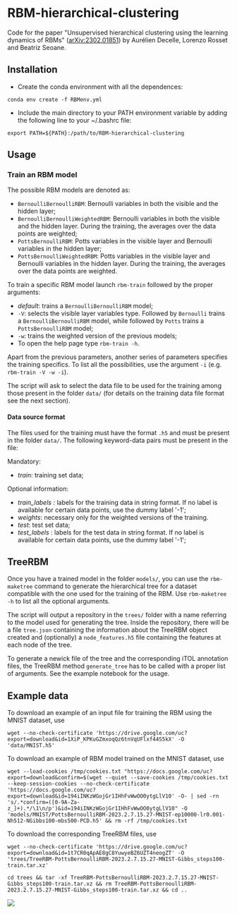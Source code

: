 # RBM-hierarchical-clustering
Code for the paper "Unsupervised hierarchical clustering using the learning dynamics of RBMs" ([arXiv:2302.01851](https://arxiv.org/abs/2302.01851)) by Aurélien Decelle, Lorenzo Rosset and Beatriz Seoane.

## Installation
- Create the conda environment with all the dependences: 
```
conda env create -f RBMenv.yml
```

- Include the main directory to your PATH environment variable by adding the following line to your ~/.bashrc file:
```
export PATH=${PATH}:/path/to/RBM-hierarchical-clustering
```

## Usage

### Train an RBM model
The possible RBM models are denoted as:
- `BernoulliBernoulliRBM`: Bernoulli variables in both the visible and the hidden layer;
- `BernoulliBernoulliWeightedRBM`: Bernoulli variables in both the visible and the hidden layer. During the training, the averages over the data points are weighted;
- `PottsBernoulliRBM`: Potts variables in the visible layer and Bernoulli variables in the hidden layer;
- `PottsBernoulliWeightedRBM`: Potts variables in the visible layer and Bernoulli variables in the hidden layer. During the training, the averages over the data points are weighted.

To train a specific RBM model launch `rbm-train` followed by the proper arguments:
- *default*: trains a `BernoulliBernoulliRBM` model;
- `-V`: selects the visible layer variables type. Followed by `Bernoulli` trains a `BernoulliBernoulliRBM` model, while followed by `Potts` trains a `PottsBernoulliRBM` model;
- `-w`: trains the weighted version of the previous models;
- To open the help page type `rbm-train -h`.

Apart from the previous parameters, another series of parameters specifies the training specifics. To list all the possibilities, use the argument `-i` (e.g. `rbm-train -V -w -i`).

The script will ask to select the data file to be used for the training among those present in the folder `data/` (for details on the training data file format see the next section).

#### Data source format
The files used for the training must have the format `.h5` and must be present in the folder `data/`. The following keyword-data pairs must be present in the file:

Mandatory:
- *train*: training set data;

Optional information:
- *train_labels* : labels for the training data in string format. If no label is available for certain data points, use the dummy label '-1';
- *weights*: necessary only for the weighted versions of the training.
- *test*: test set data;
- *test_labels* : labels for the test data in string format. If no label is available for certain data points, use the dummy label '-1';

## TreeRBM
Once you have a trained model in the folder `models/`, you can use the `rbm-maketree` command to generate the hierarchical tree for a dataset compatible with the one used for the training of the RBM. Use `rbm-maketree -h` to list all the optional arguments.

The script will output a repository in the `trees/` folder with a name referring to the model used for generating the tree. Inside the repository, there will be a file `tree.json` containing the information about the TreeRBM object created and (optionally) a `node_features.h5` file containing the features at each node of the tree.

To generate a newick file of the tree and the corresponding iTOL annotation files, the TreeRBM method `generate_tree` has to be called with a proper list of arguments. See the example notebook for the usage.

## Example data
To download an example of an input file for training the RBM using the MNIST dataset, use
```
wget --no-check-certificate 'https://drive.google.com/uc?export=download&id=1XiP_KPKuGZmxoqQz6tnVqUFlxf44S5kX' -O 'data/MNIST.h5'
```

To download an example of RBM model trained on the MNIST dataset, use
```
wget --load-cookies /tmp/cookies.txt "https://docs.google.com/uc?export=download&confirm=$(wget --quiet --save-cookies /tmp/cookies.txt --keep-session-cookies --no-check-certificate 'https://docs.google.com/uc?export=download&id=194iINKzWGojGr1IHhFvWwOO0ytgLlV10' -O- | sed -rn 's/.*confirm=([0-9A-Za-z_]+).*/\1\n/p')&id=194iINKzWGojGr1IHhFvWwOO0ytgLlV10" -O 'models/MNIST/PottsBernoulliRBM-2023.2.7.15.27-MNIST-ep10000-lr0.001-Nh512-NGibbs100-mbs500-PCD.h5' && rm -rf /tmp/cookies.txt
```

To download the corresponding TreeRBM files, use
```
wget --no-check-certificate 'https://drive.google.com/uc?export=download&id=1t7CR0qApAE8gC8YuwyeBZ6UZT4neogZT' -O 'trees/TreeRBM-PottsBernoulliRBM-2023.2.7.15.27-MNIST-Gibbs_steps100-train.tar.xz'
```
```
cd trees && tar -xf TreeRBM-PottsBernoulliRBM-2023.2.7.15.27-MNIST-Gibbs_steps100-train.tar.xz && rm TreeRBM-PottsBernoulliRBM-2023.2.7.15.27-MNIST-Gibbs_steps100-train.tar.xz && cd ..
```

<image src="/images/tree-MNIST.png"/>